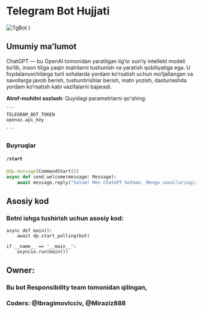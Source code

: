 # Telegram Bot Hujjati
  
![TgBot](https://idyllic-kulfi-3c8dae.netlify.app/images/ai.jpg)
)
   
        
## Umumiy ma'lumot  
  
ChatGPT — bu OpenAI tomonidan yaratilgan ilg‘or sun’iy intellekt modeli bo‘lib, inson tiliga yaqin matnlarni tushunish va yaratish qobiliyatiga ega. U foydalanuvchilarga turli sohalarda yordam ko‘rsatish uchun mo‘ljallangan va savollarga javob berish, tushuntirishlar berish, matn yozish, dasturlashda yordam ko‘rsatish kabi vazifalarni bajaradi.


**Atrof-muhitni sozlash**:
    Quyidagi parametrlarni qo'shing:

    ```
    TELEGRAM_BOT_TOKEN
    openai.api_key

    ```

### Buyruqlar

#### `/start`

```python
@dp.message(CommandStart())
async def send_welcome(message: Message):
    await message.reply("Salom! Men ChatGPT botman. Menga savollaringizni yozing.")  # noqa
```


## Asosiy kod
### Botni ishga tushirish uchun asosiy kod:

```main
async def main():
    await dp.start_polling(bot)

if __name__ == '__main__':
    asyncio.run(main())

```
## Owner:
### Bu bot Responsibility team tomonidan qilingan,
### Coders: @IbragimovIcciv, @Miraziz888
